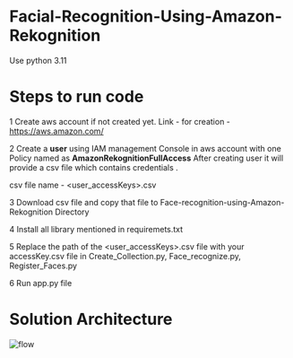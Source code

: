 # Facial-Recognition-Using-Amazon-Rekognition

Use python 3.11

# Steps to run code

1 Create aws account if not created yet.
  Link - for creation - https://aws.amazon.com/
  
2 Create a **user** using IAM management Console in aws account with one Policy named as **AmazonRekognitionFullAccess**
  After creating user it will provide a csv file which contains credentials . 
  
  csv file name - <user_accessKeys>.csv
  
3 Download csv file and copy that file to Face-recognition-using-Amazon-Rekognition Directory

4 Install all library mentioned in requiremets.txt

5 Replace the path of the <user_accessKeys>.csv file with your accessKey.csv file in Create_Collection.py, Face_recognize.py, Register_Faces.py

6 Run app.py file



# Solution Architecture
![flow](https://user-images.githubusercontent.com/49396196/147386515-9649f377-3195-401c-9c1e-87d1e5fc8fde.png)
